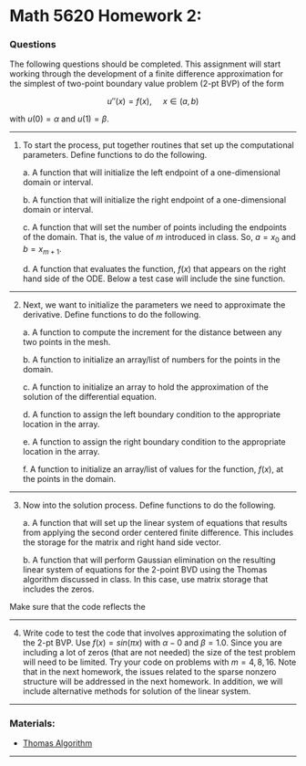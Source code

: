 # Math 5620 Homework 2:

### Questions

The following questions should be completed. This assignment will start working
through the development of a finite difference approximation for the simplest of
two-point boundary value problem (2-pt BVP) of the form

$$
  u''(x) = f(x), \ \ \ \ \ x\in (a,b)
$$

with $u(0)=\alpha$ and $u(1)=\beta$.

<hr>

1. To start the process, put together routines that set up the computational
   parameters. Define functions to do the following.

   a. A function that will initialize the left endpoint of a one-dimensional
      domain or interval.

   b. A function that will initialize the right endpoint of a one-dimensional
      domain or interval.

   c. A function that will set the number of points including the endpoints of
      the domain. That is, the value of $m$ introduced in class. So, $a=x_0$ and
      $b=x_{m+1}$.

   d.  A function that evaluates the function, $f(x)$ that appears on the right
       hand side of the ODE. Below a test case will include the sine function.
  
<hr>

2. Next, we want to initialize the parameters we need to approximate the
   derivative. Define functions to do the following.

   a. A function to compute the increment for the distance between any two
      points in the mesh.

   b. A function to initialize an array/list of numbers for the points in the
      domain.

   c. A function to initialize an array to hold the approximation of the
      solution of the differential equation.

   d. A function to assign the left boundary condition to the appropriate
      location in the array.

   e. A function to assign the right boundary condition to the appropriate
      location in the array.

   f. A function to initialize an array/list of values for the function, $f(x)$,
      at the points in the domain.

<hr>

3. Now into the solution process. Define functions to do the following.

   a. A function that will set up the linear system of equations that results
      from applying the second order centered finite difference. This includes
      the storage for the matrix and right hand side vector.  

   b. A function that will perform Gaussian elimination on the resulting linear
      system of equations for the 2-point BVD using the Thomas algorithm
      discussed in class. In this case, use matrix storage that includes the
      zeros.

Make sure that the code reflects the

<hr>

4. Write code to test the code that involves approximating the solution of the
   2-pt BVP. Use $f(x)=sin(\pi x)$ with $\alpha-0$ and $\beta=1.0$. Since you
   are including a lot of zeros (that are not needed) the size of the test
   problem will need to be limited. Try your code on problems with $m=4,8,16$.
   Note that in the next homework, the issues related to the sparse nonzero
   structure will be addressed in the next homework. In addition, we will
   include alternative methods for solution of the linear system.

<hr>

### Materials:

* [Thomas Algorithm](https://en.wikipedia.org/wiki/Tridiagonal_matrix_algorithm)

<hr>
